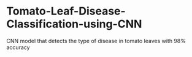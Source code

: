 # Tomato-Leaf-Disease-Classification-using-CNN
CNN model that detects the type of disease in tomato leaves with 98% accuracy
